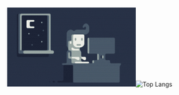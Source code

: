 ![](https://raw.githubusercontent.com/AVS1508/AVS1508/master/assets/Night-Coding.gif)![Top Langs](https://github-readme-stats.vercel.app/api/top-langs/?username=afriddev&layout=compact)

